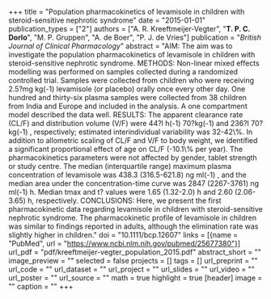 +++
title = "Population pharmacokinetics of levamisole in children with steroid-sensitive nephrotic syndrome"
date = "2015-01-01"
publication_types = ["2"]
authors = ["A. R. Kreeftmeijer-Vegter", "**T. P. C. Dorlo**", "M. P. Gruppen", "A. de Boer", "P. J. de Vries"]
publication = "_British Journal of Clinical Pharmacology_"
abstract = "AIM: The aim was to investigate the population pharmacokinetics of levamisole in children with steroid-sensitive nephrotic syndrome. METHODS: Non-linear mixed effects modelling was performed on samples collected during a randomized controlled trial. Samples were collected from children who were receiving 2.5?mg kg(-1) levamisole (or placebo) orally once every other day. One hundred and thirty-six plasma samples were collected from 38 children from India and Europe and included in the analysis. A one compartment model described the data well. RESULTS: The apparent clearance rate (CL/F) and distribution volume (V/F) were 44?l h(-1) 70?kg(-1) and 236?l 70?kg(-1) , respectively; estimated interindividual variability was 32-42\\%. In addition to allometric scaling of CL/F and V/F to body weight, we identified a significant proportional effect of age on CL/F (-10.1\\% per year). The pharmacokinetics parameters were not affected by gender, tablet strength or study centre. The median (interquartile range) maximum plasma concentration of levamisole was 438.3 (316.5-621.8) ng ml(-1) , and the median area under the concentration-time curve was 2847 (2267-3761) ng ml(-1) h. Median tmax and t? values were 1.65 (1.32-2.0) h and 2.60 (2.06-3.65) h, respectively. CONCLUSIONS: Here, we present the first pharmacokinetic data regarding levamisole in children with steroid-sensitive nephrotic syndrome. The pharmacokinetic profile of levamisole in children was similar to findings reported in adults, although the elimination rate was slightly higher in children."
doi = "10.1111/bcp.12607"
links = [{name = "PubMed", url = "https://www.ncbi.nlm.nih.gov/pubmed/25677380"}]
url_pdf = "pdf/kreeftmeijer-vegter_population_2015.pdf"
abstract_short = ""
image_preview = ""
selected = false
projects = []
tags = []
url_preprint = ""
url_code = ""
url_dataset = ""
url_project = ""
url_slides = ""
url_video = ""
url_poster = ""
url_source = ""
math = true
highlight = true
[header]
image = ""
caption = ""
+++
